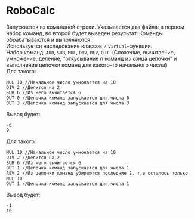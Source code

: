 # RoboCalc
Запускается из командной строки. Указывается два файла: в первом набор команд, во второй будет выведен результат. Команды обрабатываются и выполняются.\
Используется наследование классов и `virtual`-функции.\
Набор команд: `ADD`, `SUB`, `MUL`, `DIV`, `REV`, `OUT`. (Сложение, вычитаение, умножение, деление, "откусывание n команд из конца цепочки" и выполнение цепочки команд для какого-то начального числа)\
Для такого:
```
MUL 10 //Начальное число умножается на 10
DIV 2 //Делится на 2
SUB 6 //Из него вычитается 6
OUT 0 //Цепочка команд запускается для числа 0
OUT 3 //Цепочка команд запускается для числа 3
```
Вывод будет: 
```
-6
9
```
Для такого:
```
MUL 10 //Начальное число умножается на 10
DIV 2 //Делится на 2
SUB 6 //Из него вычитается 6
OUT 1 //Цепочка команд запускается для числа 1
REV 2 //Из цепочки команд убираются последние 2, т.е осталось только MUL 10
OUT 1 //Цепочка команд запускается для числа 1
```
Вывод будет: 
```
-1
10
```
